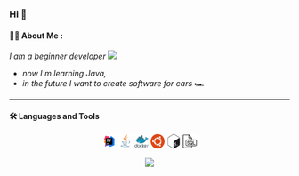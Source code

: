 ### Hi 👋

#### :man_technologist: About Me :

*I am a beginner developer* <img src="https://media.giphy.com/media/WUlplcMpOCEmTGBtBW/giphy.gif" width="30">
- *now I'm learning Java,*
- *in the future I want to create software for cars* :racing_car:

---
#### :hammer_and_wrench: Languages and Tools 

<p  align="center">
<code><img width="5%" title="IntelliJ IDEA" src="images/Idea.svg"></code>
<code><img width="5%" title="Java" src="images/Java.svg"></code>
<code><img width="5%" title="Docker" src="images/Docker.svg"></code>
<code><img width="5%" title="Ubuntu" src="images/Ubuntu.svg"></code>
<code><img width="5%" title="Bash" src="images/GnuBash.svg"></code>
<code><img width="5%" title="SQL" src="images/SQL.svg"></code>
</p>

<p align='center'>
   <a href="https://t.me/afedorovw">
       <img src="https://img.shields.io/badge/Telegram-2CA5E0?style=for-the-badge&logo=telegram&logoColor=white"/>
   </a>
</p>

[//]: # (<p align="right">)
[//]: # (  <a>)
[//]: # (    <img width="35%" align="right" alt="My Github Stats" src="https://github-readme-stats.vercel.app/api/top-langs/?username=afedorovw&layout=compact&theme=buefy&hide_border=true">)
[//]: # (  </a>)
[//]: # (</p>)
